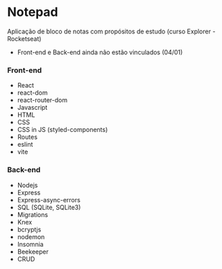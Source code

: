 # Notepad

Aplicação de bloco de notas com propósitos de estudo (curso Explorer - Rocketseat)

- Front-end e Back-end ainda não estão vinculados (04/01)

### Front-end

- React
- react-dom
- react-router-dom
- Javascript
- HTML
- CSS
- CSS in JS (styled-components)
- Routes
- eslint
- vite

### Back-end

- Nodejs
- Express
- Express-async-errors
- SQL (SQLite, SQLite3)
- Migrations
- Knex
- bcryptjs
- nodemon
- Insomnia
- Beekeeper
- CRUD
